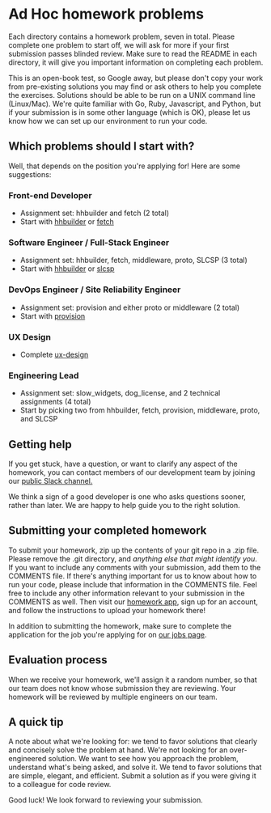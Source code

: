 Ad Hoc homework problems
========================

Each directory contains a homework problem, seven in total. Please complete one problem to start off, we will ask for more if your first submission passes blinded review. Make sure to read the README in each directory,
it will give you important information on completing each problem.

This is an open-book test, so Google away, but please don't copy your work from pre-existing solutions you may find or ask
others to help you complete the exercises. Solutions should be able to be run on a UNIX command line (Linux/Mac). We're quite familiar with Go, Ruby, Javascript, and Python, but if your submission is in some other language (which is OK), please let us know how we can set up our environment to run your code.

Which problems should I start with?
------------

Well, that depends on the position you're applying for! Here are some suggestions:

### Front-end Developer
- Assignment set: hhbuilder and fetch (2 total)
- Start with [hhbuilder](https://github.com/adhocteam/homework/tree/master/hhbuilder) or [fetch](https://github.com/adhocteam/homework/tree/master/fetch)

### Software Engineer / Full-Stack Engineer
- Assignment set: hhbuilder, fetch, middleware, proto, SLCSP (3 total)
- Start with [hhbuilder](https://github.com/adhocteam/homework/tree/master/hhbuilder) or [slcsp](https://github.com/adhocteam/homework/tree/master/slcsp)

### DevOps Engineer / Site Reliability Engineer
- Assignment set: provision and either proto or middleware (2 total)
- Start with [provision](https://github.com/adhocteam/homework/tree/master/provision)

### UX Design
- Complete [ux-design](https://github.com/adhocteam/homework/tree/master/ux-design)

### Engineering Lead
- Assignment set: slow_widgets, dog_license, and 2 technical assignments (4 total)
- Start by picking two from hhbuilder, fetch, provision, middleware, proto, and SLCSP

Getting help
------------

If you get stuck, have a question, or want to clarify any aspect of the
homework, you can contact members of our development team by
joining our [public Slack channel.](https://public-slack.adhoc.team)

We think a sign of a good developer is one who asks questions sooner, rather
than later. We are happy to help guide you to the right solution.

Submitting your completed homework
----------------------------------

To submit your homework, zip up the contents of your git repo in a .zip file.
Please remove the .git directory, and *anything else that might identify you*.
If you want to include any comments with your submission, add them to the
COMMENTS file. If there's anything important for us to know about how to run
your code, please include that information in the COMMENTS file. Feel free to include any other information relevant to your
submission in the COMMENTS as well. Then visit our
[homework app](https://people.adhoc.team/candidates/sign_up), sign up
for an account, and follow the instructions to upload your homework there!

In addition to submitting the homework, make sure to complete the application
for the job you're applying for on [our jobs page](https://www.adhocteam.us/join).

Evaluation process
------------------

When we receive your homework, we'll assign it a random number, so that our team
does not know whose submission they are reviewing. Your homework will be
reviewed by multiple engineers on our team.

A quick tip
-----------

A note about what we're looking for: we tend to favor solutions that clearly
and concisely solve the problem at hand. We're not looking for an
over-engineered solution. We want to see how you approach the problem,
understand what's being asked, and solve it. We tend to favor solutions that
are simple, elegant, and efficient. Submit a solution as if you were giving it
to a colleague for code review.

Good luck! We look forward to reviewing your submission.
